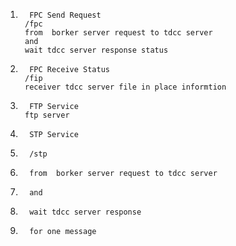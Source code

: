 1.       FPC Send Request
		/fpc
        from  borker server request to tdcc server
        and 
        wait tdcc server response status
2.       FPC Receive Status
		/fip
        receiver tdcc server file in place informtion
3.       FTP Service
		ftp server
        
4.       STP Service 
5.       /stp
6.       from  borker server request to tdcc server 
7.       and 
8.       wait tdcc server response 
9.       for one message
